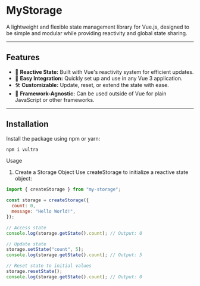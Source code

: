# MyStorage

A lightweight and flexible state management library for Vue.js, designed to be simple and modular while providing reactivity and global state sharing.

---

## Features

- 🔄 **Reactive State:** Built with Vue's reactivity system for efficient updates.
- 🔧 **Easy Integration:** Quickly set up and use in any Vue 3 application.
- 🛠️ **Customizable:** Update, reset, or extend the state with ease.
- 💾 **Framework-Agnostic:** Can be used outside of Vue for plain JavaScript or other frameworks.

---

## Installation

Install the package using npm or yarn:

```bash
npm i vultra
```

Usage

1. Create a Storage Object
   Use createStorage to initialize a reactive state object:

```javascript
import { createStorage } from "my-storage";

const storage = createStorage({
  count: 0,
  message: "Hello World!",
});

// Access state
console.log(storage.getState().count); // Output: 0

// Update state
storage.setState("count", 5);
console.log(storage.getState().count); // Output: 5

// Reset state to initial values
storage.resetState();
console.log(storage.getState().count); // Output: 0
```
